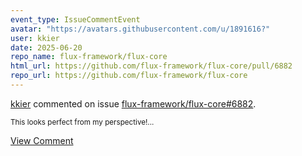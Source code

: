 ```yaml
---
event_type: IssueCommentEvent
avatar: "https://avatars.githubusercontent.com/u/1891616?"
user: kkier
date: 2025-06-20
repo_name: flux-framework/flux-core
html_url: https://github.com/flux-framework/flux-core/pull/6882
repo_url: https://github.com/flux-framework/flux-core
---
```


<a href='https://github.com/kkier' target='_blank'>kkier</a> commented on issue <a href='https://github.com/flux-framework/flux-core/pull/6882' target='_blank'>flux-framework/flux-core#6882</a>.

<small>This looks perfect from my perspective!...</small>

<a href='https://github.com/flux-framework/flux-core/pull/6882' target='_blank'>View Comment</a>